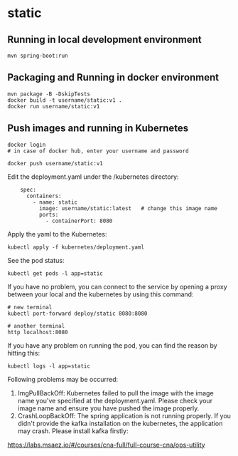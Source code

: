 # static

## Running in local development environment

```
mvn spring-boot:run
```

## Packaging and Running in docker environment

```
mvn package -B -DskipTests
docker build -t username/static:v1 .
docker run username/static:v1
```

## Push images and running in Kubernetes

```
docker login 
# in case of docker hub, enter your username and password

docker push username/static:v1
```

Edit the deployment.yaml under the /kubernetes directory:
```
    spec:
      containers:
        - name: static
          image: username/static:latest   # change this image name
          ports:
            - containerPort: 8080

```

Apply the yaml to the Kubernetes:
```
kubectl apply -f kubernetes/deployment.yaml
```

See the pod status:
```
kubectl get pods -l app=static
```

If you have no problem, you can connect to the service by opening a proxy between your local and the kubernetes by using this command:
```
# new terminal
kubectl port-forward deploy/static 8080:8080

# another terminal
http localhost:8080
```

If you have any problem on running the pod, you can find the reason by hitting this:
```
kubectl logs -l app=static
```

Following problems may be occurred:

1. ImgPullBackOff:  Kubernetes failed to pull the image with the image name you've specified at the deployment.yaml. Please check your image name and ensure you have pushed the image properly.
1. CrashLoopBackOff: The spring application is not running properly. If you didn't provide the kafka installation on the kubernetes, the application may crash. Please install kafka firstly:

https://labs.msaez.io/#/courses/cna-full/full-course-cna/ops-utility

